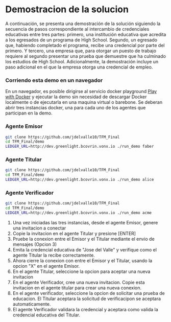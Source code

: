 # Demostracion de la solucion <!-- omit in toc -->

A continuación, se presenta una demostración de la solución siguiendo la secuencia de pasos correspondiente al intercambio de credenciales educativas entre tres partes: primero, una institución educativa que acredita a los egresados de un programa de High School. Segundo, un egresado que, habiendo completado el programa, recibe una credencial por parte del primero. Y tercero, una empresa que, para otorgar un puesto de trabajo requiere al segundo presentar una prueba que demuestre que ha culminado los estudios de High School. Adicionalmente, la demostración incluye un paso adicional en el que la empresa otorga una credencial de empleo. 

### Corriendo esta demo en un navegador

En un navegador, es posible dirigirse al servicio docker playground [Play with Docker](https://labs.play-with-docker.com/) y ejecutar la demo sin necesidad de descargar Docker localmente o de ejecutarla en una maquina virtual o barebone. Se deberan abrir tres instancias docker, una para cada uno de los agentes que participan en la demo. 

### Agente Emisor
```bash
git clone https://github.com/jdelvalle10/TFM_Final
cd TFM_Final/demo
LEDGER_URL=http://dev.greenlight.bcovrin.vonx.io ./run_demo faber
```

### Agente Titular

```bash
git clone https://github.com/jdelvalle10/TFM_Final
cd TFM_Final/demo
LEDGER_URL=http://dev.greenlight.bcovrin.vonx.io ./run_demo alice
```

### Agente Verificador
```bash
git clone https://github.com/jdelvalle10/TFM_Final
cd TFM_Final/demo
LEDGER_URL=http://dev.greenlight.bcovrin.vonx.io ./run_demo acme
```

1. Una vez iniciadas las tres instancias, desde el agente Emisor, genere una invitacion a conectar
2. Copie la invitacion en el agente Titular y presione [ENTER]
3. Pruebe la conexion entre el Emisor y el Titular mediante el envio de mensajes (Opcion 3)
4. Emita la credencial educativa de "Jose del Valle" y verifique como el agente Titular la recibe correctamente.
5. Ahora cierre la conexion con entre el Emisor y el Titular, usando la opcion "X" en el agente Emisor.
6. En el agente Titular, seleccione la opcion para aceptar una nueva invitacion
7. En el agente Verificador, cree una nueva invitacion. Copie esta invitacion en el agente titular para crear una nueva conexion.
8. En el agente verificador, seleccione la opcion de solicitar una prueba de educacion. El Titular aceptara la solicitud de verificacipon se aceptara automaticamente.
9. El agente Verificador validara la credencial y aceptara como valida la credencial educativa del Titular.

